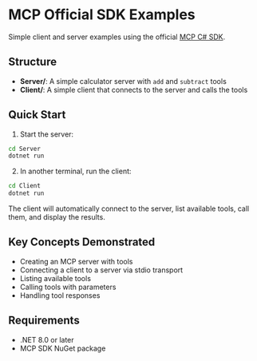 # MCP Official SDK Examples

Simple client and server examples using the official [MCP C# SDK](https://github.com/modelcontextprotocol/csharp-sdk).

## Structure

- **Server/**: A simple calculator server with `add` and `subtract` tools
- **Client/**: A simple client that connects to the server and calls the tools

## Quick Start

1. Start the server:
```bash
cd Server
dotnet run
```

2. In another terminal, run the client:
```bash
cd Client
dotnet run
```

The client will automatically connect to the server, list available tools, call them, and display the results.

## Key Concepts Demonstrated

- Creating an MCP server with tools
- Connecting a client to a server via stdio transport
- Listing available tools
- Calling tools with parameters
- Handling tool responses

## Requirements

- .NET 8.0 or later
- MCP SDK NuGet package